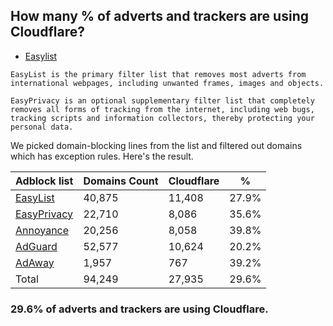 ## How many % of adverts and trackers are using Cloudflare?


- [Easylist](https://web.archive.org/web/20210516110248/https://easylist.to/)
```
EasyList is the primary filter list that removes most adverts from international webpages, including unwanted frames, images and objects.

EasyPrivacy is an optional supplementary filter list that completely removes all forms of tracking from the internet, including web bugs, tracking scripts and information collectors, thereby protecting your personal data.
```


We picked domain-blocking lines from the list and filtered out domains which has exception rules.
Here's the result.


| Adblock list | Domains Count | Cloudflare | % |
| --- | --- | --- | --- |
| [EasyList](https://easylist.to/easylist/easylist.txt) | 40,875 | 11,408 | 27.9% |
| [EasyPrivacy](https://easylist.to/easylist/easyprivacy.txt) | 22,710 | 8,086 | 35.6% |
| [Annoyance](https://secure.fanboy.co.nz/fanboy-annoyance.txt) | 20,256 | 8,058 | 39.8% |
| [AdGuard](https://adguardteam.github.io/AdGuardSDNSFilter/Filters/filter.txt) | 52,577 | 10,624 | 20.2% |
| [AdAway](https://raw.githubusercontent.com/AdAway/adaway.github.io/master/hosts.txt) | 1,957 | 767 | 39.2% |
| Total | 94,249 | 27,935 | 29.6% |


### 29.6% of adverts and trackers are using Cloudflare.